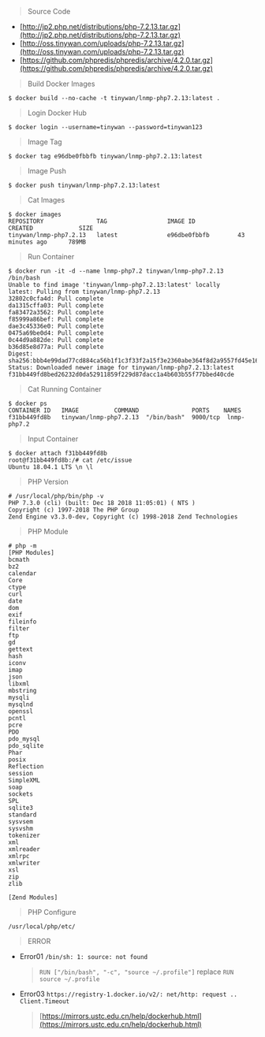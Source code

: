 
> Source Code

* [http://jp2.php.net/distributions/php-7.2.13.tar.gz](http://jp2.php.net/distributions/php-7.2.13.tar.gz)
* [http://oss.tinywan.com/uploads/php-7.2.13.tar.gz](http://oss.tinywan.com/uploads/php-7.2.13.tar.gz)
* [https://github.com/phpredis/phpredis/archive/4.2.0.tar.gz](https://github.com/phpredis/phpredis/archive/4.2.0.tar.gz)

> Build Docker Images
```
$ docker build --no-cache -t tinywan/lnmp-php7.2.13:latest .
```

> Login Docker Hub
```
$ docker login --username=tinywan --password=tinywan123
```

> Image Tag 
```
$ docker tag e96dbe0fbbfb tinywan/lnmp-php7.2.13:latest
```

> Image Push 
```
$ docker push tinywan/lnmp-php7.2.13:latest
```

> Cat Images
```
$ docker images
REPOSITORY               TAG                 IMAGE ID            CREATED             SIZE
tinywan/lnmp-php7.2.13   latest              e96dbe0fbbfb        43 minutes ago      789MB
```

> Run Container
```
$ docker run -it -d --name lnmp-php7.2 tinywan/lnmp-php7.2.13 /bin/bash
Unable to find image 'tinywan/lnmp-php7.2.13:latest' locally
latest: Pulling from tinywan/lnmp-php7.2.13
32802c0cfa4d: Pull complete 
da1315cffa03: Pull complete 
fa83472a3562: Pull complete 
f85999a86bef: Pull complete 
dae3c45336e0: Pull complete 
0475a69be0d4: Pull complete 
0c44d9a882de: Pull complete 
b36d85e8d77a: Pull complete 
Digest: sha256:bbb4e99dad77cd884ca56b1f1c3f33f2a15f3e2360abe364f8d2a9557fd45e16
Status: Downloaded newer image for tinywan/lnmp-php7.2.13:latest
f31bb449fd8bed26232d0da52911859f229d87dacc1a4b603b55f77bbed40cde
```

> Cat Running Container
```
$ docker ps
CONTAINER ID   IMAGE          COMMAND               PORTS    NAMES
f31bb449fd8b   tinywan/lnmp-php7.2.13  "/bin/bash"  9000/tcp  lnmp-php7.2
```
> Input Container
```
$ docker attach f31bb449fd8b
root@f31bb449fd8b:/# cat /etc/issue
Ubuntu 18.04.1 LTS \n \l
```

> PHP Version
```
# /usr/local/php/bin/php -v
PHP 7.3.0 (cli) (built: Dec 18 2018 11:05:01) ( NTS )
Copyright (c) 1997-2018 The PHP Group
Zend Engine v3.3.0-dev, Copyright (c) 1998-2018 Zend Technologies
```

> PHP Module
```
# php -m
[PHP Modules]
bcmath
bz2
calendar
Core
ctype
curl
date
dom
exif
fileinfo
filter
ftp
gd
gettext
hash
iconv
imap
json
libxml
mbstring
mysqli
mysqlnd
openssl
pcntl
pcre
PDO
pdo_mysql
pdo_sqlite
Phar
posix
Reflection
session
SimpleXML
soap
sockets
SPL
sqlite3
standard
sysvsem
sysvshm
tokenizer
xml
xmlreader
xmlrpc
xmlwriter
xsl
zip
zlib

[Zend Modules]

```
> PHP Configure
```
/usr/local/php/etc/
```

> ERROR

* Error01 `/bin/sh: 1: source: not found`
    > `RUN ["/bin/bash", "-c", "source ~/.profile"]` replace `RUN source ~/.profile `
* Error03 `https://registry-1.docker.io/v2/: net/http: request .. Client.Timeout`  
    >  [https://mirrors.ustc.edu.cn/help/dockerhub.html](https://mirrors.ustc.edu.cn/help/dockerhub.html)
